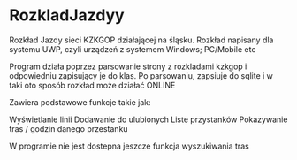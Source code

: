 # RozkladJazdyy

Rozkład Jazdy sieci KZKGOP działającej na śląsku.
Rozkład napisany dla systemu UWP, czyli urządzeń z systemem Windows; PC/Mobile etc

Program działa poprzez parsowanie strony z rozkladami kzkgop i odpowiedniu zapisujący je do klas.
Po parsowaniu, zapsiuje do sqlite i w taki oto sposób rozkład może działać ONLINE

Zawiera podstawowe funkcje takie jak:

  Wyświetlanie linii
  Dodawanie do ulubionych
  Liste przystanków
  Pokazywanie tras / godzin danego przestanku


W programie nie jest dostepna jeszcze funkcja wyszukiwania tras
